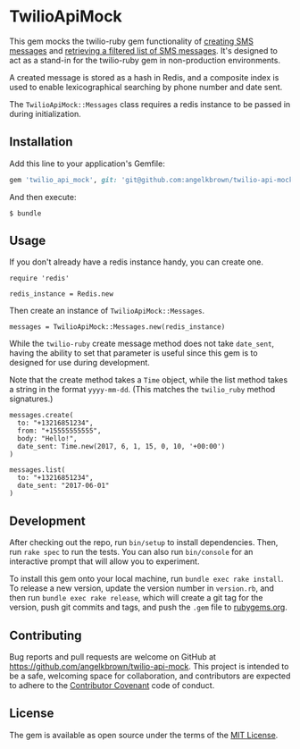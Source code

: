 # TwilioApiMock

This gem mocks the twilio-ruby gem functionality of [creating SMS messages](http://twilio-ruby.readthedocs.io/en/latest/usage/messages.html#sending-a-text-message) and [retrieving a filtered list of SMS messages](http://twilio-ruby.readthedocs.io/en/latest/usage/messages.html#filtering-your-messages). It's designed to act as a     stand-in for the twilio-ruby gem in non-production environments.

A created message is stored as a hash in Redis, and a composite index is used to enable lexicographical searching by phone number and date sent.

The `TwilioApiMock::Messages` class requires a redis instance to be passed in during initialization.

## Installation

Add this line to your application's Gemfile:

```ruby
gem 'twilio_api_mock', git: 'git@github.com:angelkbrown/twilio-api-mock.git'
```

And then execute:

    $ bundle

## Usage

If you don't already have a redis instance handy, you can create one.
```
require 'redis'

redis_instance = Redis.new
```

Then create an instance of `TwilioApiMock::Messages`.

```
messages = TwilioApiMock::Messages.new(redis_instance)
```

While the `twilio-ruby` create message method does not take `date_sent`, having the ability to set that parameter is useful since this gem is to designed for use during development.

Note that the create method takes a `Time` object, while the list method takes a string in the format `yyyy-mm-dd`. (This matches the `twilio_ruby` method signatures.)

```
messages.create(
  to: "+13216851234",
  from: "+15555555555",
  body: "Hello!",
  date_sent: Time.new(2017, 6, 1, 15, 0, 10, '+00:00')
)

messages.list(
  to: "+13216851234",
  date_sent: "2017-06-01"
)
```

## Development

After checking out the repo, run `bin/setup` to install dependencies. Then, run `rake spec` to run the tests. You can also run `bin/console` for an interactive prompt that will allow you to experiment.

To install this gem onto your local machine, run `bundle exec rake install`. To release a new version, update the version number in `version.rb`, and then run `bundle exec rake release`, which will create a git tag for the version, push git commits and tags, and push the `.gem` file to [rubygems.org](https://rubygems.org).

## Contributing

Bug reports and pull requests are welcome on GitHub at https://github.com/angelkbrown/twilio-api-mock. This project is intended to be a safe, welcoming space for collaboration, and contributors are expected to adhere to the [Contributor Covenant](http://contributor-covenant.org) code of conduct.


## License

The gem is available as open source under the terms of the [MIT License](http://opensource.org/licenses/MIT).

